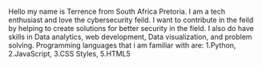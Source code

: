 Hello my name is Terrence from South Africa Pretoria.
I am a tech enthusiast and love the cybersecurity feild.
I want to contribute in the feild by helping to create solutions for better security in the field.
I also do have skills in Data analytics, web development, Data visualization, and problem solving.
Programming languages that i am familiar with are: 1.Python, 2.JavaScript, 3.CSS Styles, 5.HTML5
